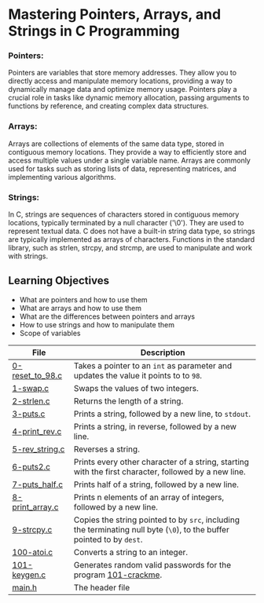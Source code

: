 # Mastering Pointers, Arrays, and Strings in C Programming
### Pointers:
Pointers are variables that store memory addresses. They allow you to directly access and manipulate memory locations, providing a way to dynamically manage data and optimize memory usage. Pointers play a crucial role in tasks like dynamic memory allocation, passing arguments to functions by reference, and creating complex data structures.

### Arrays:
Arrays are collections of elements of the same data type, stored in contiguous memory locations. They provide a way to efficiently store and access multiple values under a single variable name. Arrays are commonly used for tasks such as storing lists of data, representing matrices, and implementing various algorithms.

### Strings:
In C, strings are sequences of characters stored in contiguous memory locations, typically terminated by a null character ('\0'). They are used to represent textual data. C does not have a built-in string data type, so strings are typically implemented as arrays of characters. Functions in the standard library, such as strlen, strcpy, and strcmp, are used to manipulate and work with strings.

## Learning Objectives

* What are pointers and how to use them
* What are arrays and how to use them
* What are the differences between pointers and arrays
* How to use strings and how to manipulate them
* Scope of variables

| File      | Description |
| ----------- | ----------- |
| [0-reset_to_98.c](https://github.com/Matsadura/alx-low_level_programming/blob/master/0x05-pointers_arrays_strings/0-reset_to_98.c) | Takes a pointer to an ``int`` as parameter and updates the value it points to to ``98``. |
| [1-swap.c](https://github.com/Matsadura/alx-low_level_programming/blob/master/0x05-pointers_arrays_strings/1-swap.c) | Swaps the values of two integers. |
| [2-strlen.c](https://github.com/Matsadura/alx-low_level_programming/blob/master/0x05-pointers_arrays_strings/2-strlen.c) | Returns the length of a string. |
| [3-puts.c](https://github.com/Matsadura/alx-low_level_programming/blob/master/0x05-pointers_arrays_strings/3-puts.c) | Prints a string, followed by a new line, to ``stdout``. |
| [4-print_rev.c](https://github.com/Matsadura/alx-low_level_programming/blob/master/0x05-pointers_arrays_strings/4-print_rev.c) | Prints a string, in reverse, followed by a new line. |      
| [5-rev_string.c](https://github.com/Matsadura/alx-low_level_programming/blob/master/0x05-pointers_arrays_strings/5-rev_string.c) | Reverses a string. |   
| [6-puts2.c](https://github.com/Matsadura/alx-low_level_programming/blob/master/0x05-pointers_arrays_strings/6-puts2.c) | Prints every other character of a string, starting with the first character, followed by a new line. |
| [7-puts_half.c](https://github.com/Matsadura/alx-low_level_programming/blob/master/0x05-pointers_arrays_strings/7-puts_half.c) |  Prints half of a string, followed by a new line. |      
| [8-print_array.c](https://github.com/Matsadura/alx-low_level_programming/blob/master/0x05-pointers_arrays_strings/8-print_array.c) | Prints n elements of an array of integers, followed by a new line. |
| [9-strcpy.c](https://github.com/Matsadura/alx-low_level_programming/blob/master/0x05-pointers_arrays_strings/9-strcpy.c) | Copies the string pointed to by ``src``, including the terminating null byte (``\0``), to the buffer pointed to by ``dest``. |
| [100-atoi.c](https://github.com/Matsadura/alx-low_level_programming/blob/master/0x05-pointers_arrays_strings/100-atoi.c) | Converts a string to an integer. |
| [101-keygen.c](https://github.com/Matsadura/alx-low_level_programming/blob/master/0x05-pointers_arrays_strings/101-keygen.c) | Generates random valid passwords for the program [101-crackme](https://github.com/alx-tools/0x04.c). |
| [main.h](https://github.com/Matsadura/alx-low_level_programming/blob/master/0x05-pointers_arrays_strings/main.h) | The header file |
